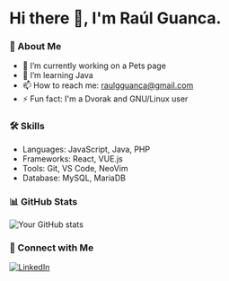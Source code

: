 # Hi there 👋, I'm Raúl Guanca.

### 🚀 About Me
- 🔭 I’m currently working on a Pets page
- 🌱 I’m learning Java
- 📫 How to reach me: raulgguanca@gmail.com
- ⚡ Fun fact: I'm a Dvorak and GNU/Linux user

### 🛠️ Skills
- Languages: JavaScript, Java, PHP
- Frameworks: React, VUE.js
- Tools: Git, VS Code, NeoVim
- Database: MySQL, MariaDB

### 📊 GitHub Stats
![Your GitHub stats](https://github-readme-stats.vercel.app/api?username=raulgguanca&show_icons=true&theme=radical)

### 🔗 Connect with Me
[![LinkedIn](https://img.shields.io/badge/LinkedIn-0077B5?style=for-the-badge&logo=linkedin&logoColor=white)](https://linkedin.com/in/raul-g-guanca)
